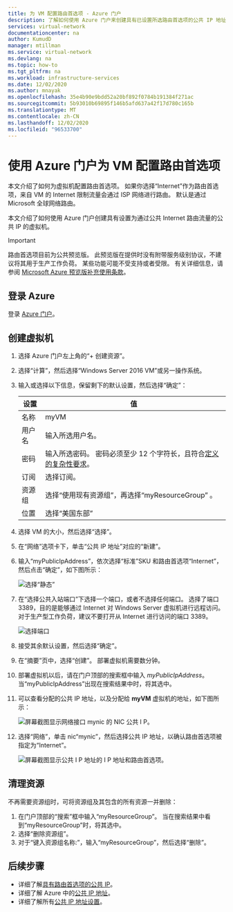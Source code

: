 ```yaml
---
title: 为 VM 配置路由首选项 - Azure 门户
description: 了解如何使用 Azure 门户来创建具有已设置所选路由首选项的公共 IP 地址的 VM。
services: virtual-network
documentationcenter: na
author: KumudD
manager: mtillman
ms.service: virtual-network
ms.devlang: na
ms.topic: how-to
ms.tgt_pltfrm: na
ms.workload: infrastructure-services
ms.date: 12/02/2020
ms.author: mnayak
ms.openlocfilehash: 35e4b90e9bdd52a20bf892f0784b191384f271ac
ms.sourcegitcommit: 5b93010b69895f146b5afd637a42f17d780c165b
ms.translationtype: MT
ms.contentlocale: zh-CN
ms.lasthandoff: 12/02/2020
ms.locfileid: "96533700"
---
```

# <a name="configure-routing-preference-for-a-vm-using-the-azure-portal"></a>使用 Azure 门户为 VM 配置路由首选项

本文介绍了如何为虚拟机配置路由首选项。 如果你选择“Internet”作为路由首选项，来自 VM 的 Internet 限制流量会通过 ISP 网络进行路由。 默认是通过 Microsoft 全球网络路由。

本文介绍了如何使用 Azure 门户创建具有设置为通过公共 Internet 路由流量的公共 IP 的虚拟机。

> [!IMPORTANT]
> 路由首选项目前为公共预览版。
> 此预览版在提供时没有附带服务级别协议，不建议将其用于生产工作负荷。 某些功能可能不受支持或者受限。 有关详细信息，请参阅 [Microsoft Azure 预览版补充使用条款](https://azure.microsoft.com/support/legal/preview-supplemental-terms/)。

## <a name="sign-in-to-azure"></a>登录 Azure

登录 [Azure 门户](https://preview.portal.azure.com/)。

## <a name="create-a-virtual-machine"></a>创建虚拟机

1. 选择 Azure 门户左上角的“+ 创建资源”。
2. 选择“计算”，然后选择“Windows Server 2016 VM”或另一操作系统。 
3. 输入或选择以下信息，保留剩下的默认设置，然后选择“确定”：

    |设置|值|
    |---|---|
    |名称|myVM|
    |用户名| 输入所选用户名。|
    |密码| 输入所选密码。 密码必须至少 12 个字符长，且符合[定义的复杂性要求](../virtual-machines/windows/faq.md?toc=%2fazure%2fvirtual-network%2ftoc.json#what-are-the-password-requirements-when-creating-a-vm)。|
    |订阅| 选择订阅。|
    |资源组| 选择“使用现有资源组”，再选择“myResourceGroup” 。|
    |位置| 选择“美国东部”|

4. 选择 VM 的大小，然后选择“选择”。
5. 在“网络”选项卡下，单击“公共 IP 地址”对应的“新建”。
6. 输入“myPublicIpAddress”，依次选择“标准”SKU 和路由首选项“Internet”，然后点击“确定”，如下图所示：

   ![选择“静态”](./media/tutorial-routing-preference-virtual-machine-portal/routing-preference-internet-new.png)

6. 在“选择公共入站端口”下选择一个端口，或者不选择任何端口。 选择了端口 3389，目的是能够通过 Internet 对 Windows Server 虚拟机进行远程访问。 对于生产型工作负荷，建议不要打开从 Internet 进行访问的端口 3389。

   ![选择端口](./media/tutorial-routing-preference-virtual-machine-portal/pip-ports-new.png)

7. 接受其余默认设置，然后选择“确定”。
8. 在“摘要”页中，选择“创建”。 部署虚拟机需要数分钟。
9. 部署虚拟机以后，请在门户顶部的搜索框中输入 *myPublicIpAddress*。 当“myPublicIpAddress”出现在搜索结果中时，将其选中。
10. 可以查看分配的公共 IP 地址，以及分配给 **myVM** 虚拟机的地址，如下图所示：

    ![屏幕截图显示网络接口 mynic 的 NIC 公共 I P。](./media/tutorial-routing-preference-virtual-machine-portal/pip-properties-new.png)

11. 选择“网络”，单击 nic“mynic”，然后选择公共 IP 地址，以确认路由首选项被指定为“Internet”。

    ![屏幕截图显示公共 I P 地址的 I P 地址和路由首选项。](./media/tutorial-routing-preference-virtual-machine-portal/pip-routing-internet-new.png)

## <a name="clean-up-resources"></a>清理资源

不再需要资源组时，可将资源组及其包含的所有资源一并删除：

1. 在门户顶部的“搜索”框中输入“myResourceGroup”。 当在搜索结果中看到“myResourceGroup”时，将其选中。
2. 选择“删除资源组”。
3. 对于“键入资源组名称:”，输入“myResourceGroup”，然后选择“删除”。 

## <a name="next-steps"></a>后续步骤
- 详细了解[具有路由首选项的公共 IP](routing-preference-overview.md)。
- 详细了解 Azure 中的[公共 IP 地址](virtual-network-ip-addresses-overview-arm.md#public-ip-addresses)。
- 详细了解所有[公共 IP 地址设置](virtual-network-public-ip-address.md#create-a-public-ip-address)。
